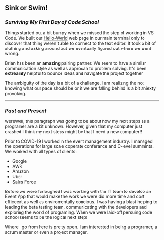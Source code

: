 ## Sink or Swim!
### _Surviving My First Day of Code School_

Things started out a bit bumpy when we missed the step of working in VS Code. We built our [Hello-World](file:///Users/jillianlg/Desktop/hello-world/hello-world.html) web page in our main terminal only to discover that thing weren't able to connect to the text editor. It took a bit of sluthing and asking around but we eventually figured out where we went wrong. 

Brian has been an **amazing** pairing partner. We seem to have a similar communication style as well as approcah to problem solving. It's been **extreamly** helpful to bounce ideas and navigate the project together. 

The ambiguity of the day is a bit of a challange. I am realizing the not knowing what our pace should be or if we are falling behind is a bit aniexty provoking. 

***

### _Past and Present_

wereWell, this paragraph was going to be about how my next steps as a programer are a bit unknown. However, given that my computer just crashed I think my next steps might be that I need a new computer!!

Prior to COVID-19 I worked in the event management industry. I managed the operations for large scale coperate conferance and C-level summints. We worked with all types of clients:
* Google
* AWS 
* Amazon
* Uber
* Sales Force

Before we were furloughed I was working with the IT team to develop an Event App that would make the work we were did more time and cost efficcent as well as enviromentally concious. I was having a blast helping to leading the beta testing team, communicating with the developers and exploring the world of programing. When we were laid-off persuing code school seems to be the logical next step!

Where I go from here is pretty open. I am interested in being a programer, a scrum master or even a project manager. 
